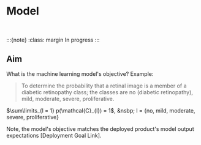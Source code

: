 <br>

# Model

<br>

:::{note}
:class: margin
In progress
:::


## Aim

What is the machine learning model's objective?  Example:

> To determine the probability that a retinal image is a member of a diabetic retinopathy class; the classes are no 
> (diabetic retinopathy), mild, moderate, severe, proliferative.

$\sum\limits_{l = 1} p(\mathcal{C}_{l}) = 1$, &nsbp; l = {no, mild, moderate, severe, proliferative}
 
Note, the model's objective matches the deployed product's model output expectations [Deployment Goal Link].

<br>
<br>

<br>
<br>

<br>
<br>

<br>
<br>